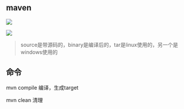 ## maven

![](file://C:\Personal\Documents\IkMarkdown\.assets\第一章初识springboot.md743465.5181492.png)



![](file://C:\Personal\Documents\IkMarkdown\.assets\第一章初识springboot.md743514.4169291.png)

> source是带源码的，binary是编译后的，tar是linux使用的，另一个是windows使用的

## 命令

mvn compile 编译，生成target

mvn clean 清理
